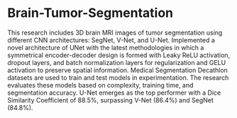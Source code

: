 # Brain-Tumor-Segmentation
This research includes 3D brain MRI images of tumor segmentation using different CNN architectures: SegNet, V-Net, and U-Net. Implemented a novel architecture of UNet with the latest methodologies in which a symmetrical encoder-decoder design is formed with Leaky ReLU activation, dropout layers, and batch normalization layers for regularization and GELU activation to preserve spatial information. Medical Segmentation Decathlon datasets are used to train and test models in experimentation. The research evaluates these models based on complexity, training time, and segmentation accuracy. U-Net emerges as the top performer with a Dice Similarity Coefficient of 88.5%, surpassing V-Net (86.4%) and SegNet (84.8%).
